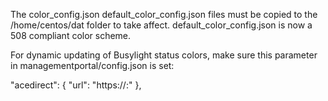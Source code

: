 The color_config.json default_color_config.json files must be copied to the /home/centos/dat folder to take affect. default_color_config.json is now a 508 compliant color scheme.

For dynamic updating of Busylight status colors, make sure this parameter in managementportal/config.json is set:

"acedirect": {
  "url": "https://<ACE Direct Private IP>:<ACE Direct Port>"
},

